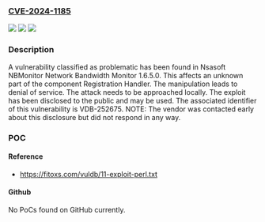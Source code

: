 ### [CVE-2024-1185](https://cve.mitre.org/cgi-bin/cvename.cgi?name=CVE-2024-1185)
![](https://img.shields.io/static/v1?label=Product&message=NBMonitor%20Network%20Bandwidth%20Monitor&color=blue)
![](https://img.shields.io/static/v1?label=Version&message=%3D%201.6.5.0%20&color=brighgreen)
![](https://img.shields.io/static/v1?label=Vulnerability&message=CWE-404%20Denial%20of%20Service&color=brighgreen)

### Description

A vulnerability classified as problematic has been found in Nsasoft NBMonitor Network Bandwidth Monitor 1.6.5.0. This affects an unknown part of the component Registration Handler. The manipulation leads to denial of service. The attack needs to be approached locally. The exploit has been disclosed to the public and may be used. The associated identifier of this vulnerability is VDB-252675. NOTE: The vendor was contacted early about this disclosure but did not respond in any way.

### POC

#### Reference
- https://fitoxs.com/vuldb/11-exploit-perl.txt

#### Github
No PoCs found on GitHub currently.

